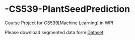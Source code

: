 # -CS539-PlantSeedPrediction
Course Project for CS539[Machine Learning] in WPI

Please download segmented data form [Dataset](https://drive.google.com/drive/folders/19Px2relPjxfPZWV7UGHchqaqXX8RZBRc?usp=sharing)
